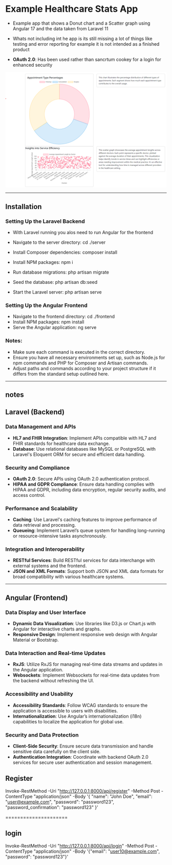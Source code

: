 # Example Healthcare Stats App

- Example app that shows a Donut chart and a Scatter graph using Angular 17 and the data taken from Laravel 11

- Whats not including int he app is its still missing a lot of things like testing and error reporting for example it is not intended as a finished product


- **OAuth 2.0**: Has been used rather than sancrtum cookey for a login for enhanced security


![alt text](/healthapp-screengrab-1.png)

----------------------------------------------


## Installation

### Setting Up the Laravel Backend


- With Laravel running you alos need to run Angular for the frontend

- Navigate to the server directory: cd ./server
- Install Composer dependencies: composer install
- Install NPM packages: npm i
- Run database migrations: php artisan migrate
- Seed the database: php artisan db:seed
- Start the Laravel server: php artisan serve


### Setting Up the Angular Frontend
- Navigate to the frontend directory:  cd ./frontend
- Install NPM packages: npm install
- Serve the Angular application: ng serve




### Notes:

- Make sure each command is executed in the correct directory.
- Ensure you have all necessary environments set up, such as Node.js for npm commands and PHP for Composer and Artisan commands.
- Adjust paths and commands according to your project structure if it differs from the standard setup outlined here.
----------------------------------------------
## notes

## Laravel (Backend)

### Data Management and APIs
- **HL7 and FHIR Integration**: Implement APIs compatible with HL7 and FHIR standards for healthcare data exchange.
- **Database**: Use relational databases like MySQL or PostgreSQL with Laravel's Eloquent ORM for secure and efficient data handling.

### Security and Compliance
- **OAuth 2.0**: Secure APIs using OAuth 2.0 authentication protocol.
- **HIPAA and GDPR Compliance**: Ensure data handling complies with HIPAA and GDPR, including data encryption, regular security audits, and access control.

### Performance and Scalability
- **Caching**: Use Laravel's caching features to improve performance of data retrieval and processing.
- **Queueing**: Implement Laravel’s queue system for handling long-running or resource-intensive tasks asynchronously.

### Integration and Interoperability
- **RESTful Services**: Build RESTful services for data interchange with external systems and the frontend.
- **JSON and XML Formats**: Support both JSON and XML data formats for broad compatibility with various healthcare systems.


---------------------------

## Angular (Frontend)

### Data Display and User Interface
- **Dynamic Data Visualization**: Use libraries like D3.js or Chart.js with Angular for interactive charts and graphs.
- **Responsive Design**: Implement responsive web design with Angular Material or Bootstrap.

### Data Interaction and Real-time Updates
- **RxJS**: Utilize RxJS for managing real-time data streams and updates in the Angular application.
- **Websockets**: Implement Websockets for real-time data updates from the backend without refreshing the UI.

### Accessibility and Usability
- **Accessibility Standards**: Follow WCAG standards to ensure the application is accessible to users with disabilities.
- **Internationalization**: Use Angular’s internationalization (i18n) capabilities to localize the application for global use.

### Security and Data Protection
- **Client-Side Security**: Ensure secure data transmission and handle sensitive data carefully on the client side.
- **Authentication Integration**: Coordinate with backend OAuth 2.0 services for secure user authentication and session management.





## Register

Invoke-RestMethod -Uri "http://127.0.0.1:8000/api/register" -Method Post -ContentType "application/json" -Body '{
    "name": "John Doe",
    "email": "user@example.com",
    "password": "password123",
    "password_confirmation": "password123"
}'

=====================

## login

Invoke-RestMethod -Uri "http://127.0.0.1:8000/api/login" -Method Post -ContentType "application/json" -Body '{"email": "user10@example.com", "password": "password123"}'

